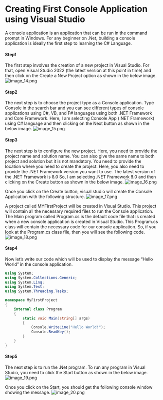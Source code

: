 # Creating First Console Application using Visual Studio

A console application is an application that can be run in the command prompt in Windows. For any beginner on .Net, building a console application is ideally the first step to learning the C# Language.

#### Step1

The first step involves the creation of a new project in Visual Studio. For that, open Visual Studio 2022 (the latest version at this point in time) and then click on the Create a New Project option as shown in the below image.
![image_14.png](image_14.png)

#### Step2

The next step is to choose the project type as a Console application. Type Console in the search bar and you can see different types of console applications using C#, VB, and F# languages using both .NET Framework and Core Framework. Here, I am selecting Console App (.NET Framework) using C# language and then clicking on the Next button as shown in the below image.
![image_15.png](image_15.png)

#### Step3

The next step is to configure the new project. Here, you need to provide the project name and solution name. You can also give the same name to both project and solution but it is not mandatory. You need to provide the location where you need to create the project. Here, you also need to provide the .NET Framework version you want to use. The latest version of the .NET Framework is 8.0 So, I am selecting .NET Framework 8.0 and then clicking on the Create button as shown in the below image.
![image_16.png](image_16.png)

Once you click on the Create button, visual studio will create the Console Application with the following structure.
![image_17.png](image_17.png)

A project called MYFirstProject will be created in Visual Studio. This project will contain all the necessary required files to run the Console application. The Main program called Program.cs is the default code file that is created when a new console application is created in Visual Studio. This Program.cs class will contain the necessary code for our console application. So, if you look at the Program.cs class file, then you will see the following code.
![image_18.png](image_18.png)

#### Step4

Now let’s write our code which will be used to display the message “Hello World” in the console application. 

```c#
using System;
using System.Collections.Generic;
using System.Linq;
using System.Text;
using System.Threading.Tasks;

namespace MyFirstProject
{
    internal class Program
    {
        static void Main(string[] args)
        {
            Console.WriteLine("Hello World!");
            Console.ReadKey();
        }
    }
}
```

#### Step5

The next step is to run the .Net program. To run any program in Visual Studio, you need to click the Start button as shown in the below image.
![image_19.png](image_19.png)

Once you click on the Start, you should get the following console window showing the message.
![image_20.png](image_20.png)
